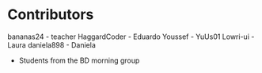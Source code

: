 Contributors
============

bananas24    - teacher
HaggardCoder - Eduardo
Youssef      - YuUs01
Lowri-ui     - Laura
daniela898   - Daniela

* Students from the BD morning group